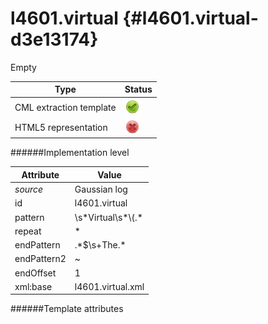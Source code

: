 # l4601.virtual {#l4601.virtual-d3e13174}

Empty


| Type                                                                                                                                                | Status                                                                                                                                              |
|----|----|
| CML extraction template                                                                                                                             | ![](/imgs/Total.png)                                                                                                                                |
| HTML5 representation                                                                                                                                | ![](/imgs/None.png)                                                                                                                                 |

######Implementation level

| Attribute                                                                                                                                           | Value                                                                                                                                               |
|----|----|
| *source*                                                                                                                                            | Gaussian log                                                                                                                                        |
| id                                                                                                                                                  | l4601.virtual                                                                                                                                       |
| pattern                                                                                                                                             | \\s\*Virtual\\s\*\\(.\*                                                                                                                             |
| repeat                                                                                                                                              | \*                                                                                                                                                  |
| endPattern                                                                                                                                          | .\*\$\\s+The.\*                                                                                                                                     |
| endPattern2                                                                                                                                         | \~                                                                                                                                                  |
| endOffset                                                                                                                                           | 1                                                                                                                                                   |
| xml:base                                                                                                                                            | l4601.virtual.xml                                                                                                                                   |

######Template attributes


